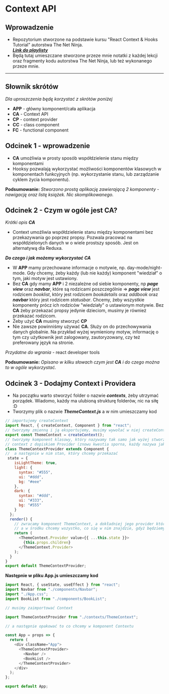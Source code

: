 # Context API

## Wprowadzenie

- Repozytorium stworzone na podstawie kursu "React Context & Hooks Tutorial" autorstwa The Net Ninja.  
  **_[Link do playlisty](https://www.youtube.com/watch?v=6RhOzQciVwI&list=PL4cUxeGkcC9hNokByJilPg5g9m2APUePI)_**
- Będą tutaj umieszczane stworzone przeze mnie notatki z każdej lekcji oraz fragmenty kodu autorstwa The Net Ninja, lub też wykonanego przeze mnie.

---

## Słownik skrótów

_Dla uproszczenia będę korzystać z skrótów poniżej_

- **APP** - główny komponent/cała aplikacja
- **CA** - Context API
- **CP** - context provider
- **CC** - class component
- **FC** - functional component

## Odcinek 1 - wprowadzenie

- **CA** umożliwia w prosty sposób współdzielenie stanu między komponentami
- Hooksy pozwalają wykorzystać możliwości komponentów klasowych w komponentach funkcyjnych (np. wykorzystanie stanu, lub zarządzanie cyklem życia komponentu).

**Podsumowanie:**
_Stworzono prostą aplikację zawierającą 2 komponenty - nawigację oraz listę książek. Nic skomplikowanego._

## Odcinek 2 - Czym w ogóle jest **CA**?

_Krótki opis **CA**_

- Context umożliwia współdzielenie stanu między komponentami bez przekazywania go poprzez propsy. Pozwala pracować na współdzielonych danych w o wiele prostszy sposób. Jest on alternatywą dla Reduxa.

**_Do czego i jak możemy wykorzystać CA_**

- W **APP** mamy przechowane informacje o motywie, np. day-mode/night-mode. Gdy chcemy, żeby każdy (lub nie każdy) komponent "wiedział" o tym, jaki motyw jest ustawiony.
- Bez **CA** gdy mamy **APP** i 2 niezależne od siebie komponenty, np **_page view_** oraz **_navbar_**, które są rodzicami poszczególnie => **_page view_** jest rodzicem _booklist_, który jest rodzicem _bookdetails_ oraz _addbook_ oraz **_navbar_** który jest rodzicem _statusbar_. Chcemy, żeby wszystkie komponenty prócz ich rodziców "wiedziały" o ustawionym motywie. Bez **CA** żeby przekazać propsy jedynie dzieciom, musimy je również przekazać rodzicom.
- Żeby użyć **CA** musimy stworzyć **CP**
- Nie zawsze powinniśmy używać **CA**. Służy on do przechowywania danych globalnie. Na przykład wyżej wymieniony motyw, informację o tym czy użytkownik jest zalogowany, zautoryzowany, czy też preferowany język na stronie.

_Przydatne do wgrania_ - react developer tools

**Podsumowanie:** _Opisano w kilku słowach czym jest **CA** i do czego można to w ogóle wykorzystać._

## Odcinek 3 - Dodajmy Context i Providera

- Na początku warto stworzyć folder o nazwie **_contexts_**, żeby utrzymać porządek. Wiadomo, każdy ma ulubioną strukturę folderów, nic na siłę :D
- Tworzymy plik o nazwie **_ThemeContext.js_** a w nim umieszczamy kod

```JavaScript
// importujemy createContext
import React, { createContext, Component } from "react";
// tworzymy zmienną i ją eksportujemy, musimy wywołać w niej createContext
export const ThemeContext = createContext();
// tworzymy komponent klasowy, który nazywamy tak samo jak wyżej stworzony
// context z dopiskiem Provider (znowu kwestia sporna, każdy nazywa jak chce! :D)
class ThemeContextProvider extends Component {
//  a następnie w nim stan, który chcemy przekazać
 state = {
    isLightTheme: true,
    light: {
      syntax: "#555",
      ui: "#ddd",
      bg: "#eee"
    },
    dark: {
      syntax: "#ddd",
      ui: "#333",
      bg: "#555"
    }
  };
  render() {
    // zwracamy komponent ThemeContext, a dokładniej jego provider który jako value przyjmuje cały state
    // a w środku chcemy wszystko, co się w nim znajdzie, gdyż będziemy tym komponentem opakowywać inne
    return (
      <ThemeContext.Provider value={{ ...this.state }}>
        {this.props.children}
      </ThemeContext.Provider>
    );
  }
}
export default ThemeContextProvider;
```

**Następnie w pliku App.js umieszczamy kod**

```JavaScript
import React, { useState, useEffect } from "react";
import Navbar from "./components/Navbar";
import "./App.css";
import BookList from "./components/BookList";

// musimy zaimportować Context

import ThemeContextProvider from "./contexts/ThemeContext";

// a następnie opakować to co chcemy w komponent Contextu

const App = props => {
  return (
    <div className="App">
      <ThemeContextProvider>
        <Navbar />
        <BookList />
      </ThemeContextProvider>
    </div>
  );
};

export default App;
```
